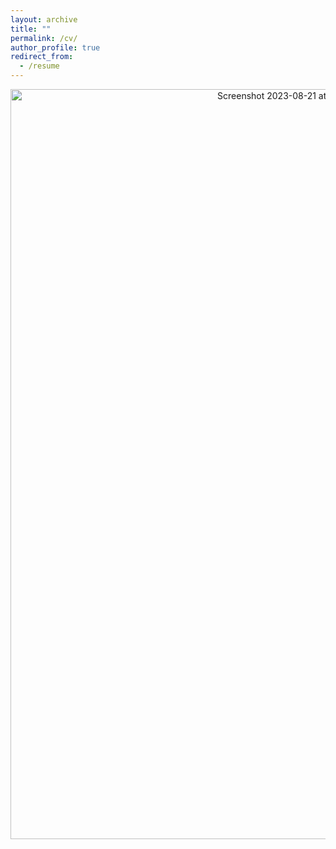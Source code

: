 ```yaml
---
layout: archive
title: ""
permalink: /cv/
author_profile: true
redirect_from:
  - /resume
---
```


<p align="center">
  <a href="http://yash-vekaria.github.io/files/yash_vekaria_cv.pdf">
    <img width="900" height="1200" alt="Screenshot 2023-08-21 at 2 24 22 AM" src="https://github.com/user-attachments/assets/6749c599-3178-48b5-8f47-b2e95801af13">

  </a>
</p>
